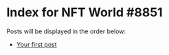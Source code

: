 # Index for NFT World #8851
Posts will be displayed in the order below:

- [Your first post](./001-first.md)

